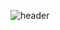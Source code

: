 ![header](https://capsule-render.vercel.app/api?type=waving&height=280&section=header&text=Welcome-nl-&desc=tjtmddk720's%20Github&descSize=25&fontSize=90&descAlign=70&fontAlignY=45&animation=blink&color=c7d3ef)
